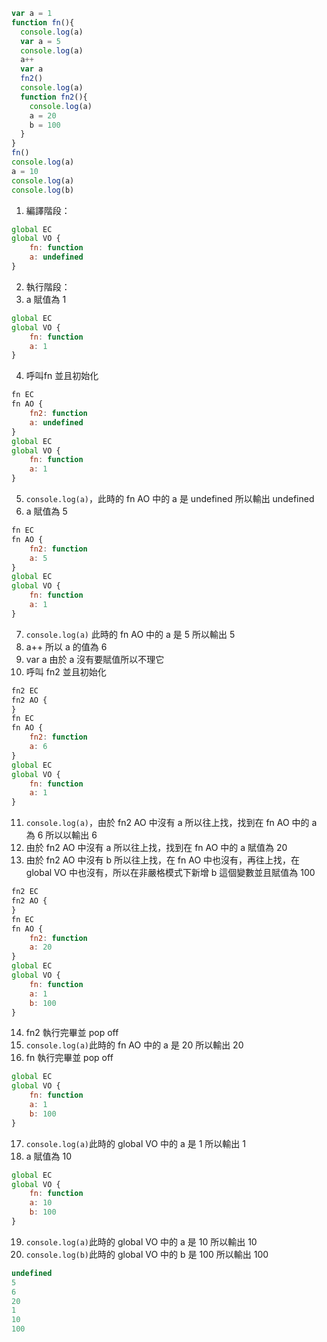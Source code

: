 ``` js
var a = 1
function fn(){
  console.log(a)
  var a = 5
  console.log(a)
  a++
  var a
  fn2()
  console.log(a)
  function fn2(){
    console.log(a)
    a = 20
    b = 100
  }
}
fn()
console.log(a)
a = 10
console.log(a)
console.log(b)
```
1. 編譯階段：

```js
global EC
global VO {
    fn: function
    a: undefined
}
```
2. 執行階段：
3. a 賦值為 1
```js
global EC
global VO {
    fn: function
    a: 1
}
```
4. 呼叫fn 並且初始化
```js
fn EC
fn AO {
    fn2: function
    a: undefined
}
global EC
global VO {
    fn: function
    a: 1
}
```
5. `console.log(a)`，此時的 fn AO 中的 a 是 undefined 所以輸出 undefined
6. a 賦值為 5
```js
fn EC
fn AO {
    fn2: function
    a: 5
}
global EC
global VO {
    fn: function
    a: 1
}
```
7. `console.log(a)` 此時的 fn AO 中的 a 是 5 所以輸出 5
8. a++ 所以 a 的值為 6
9. var a 由於 a 沒有要賦值所以不理它
10. 呼叫 fn2 並且初始化
```js
fn2 EC
fn2 AO {
}
fn EC
fn AO {
    fn2: function
    a: 6
}
global EC
global VO {
    fn: function
    a: 1
}
```
11. `console.log(a)`，由於 fn2 AO 中沒有 a 所以往上找，找到在 fn AO 中的 a 為 6 所以以輸出 6
12. 由於 fn2 AO 中沒有 a 所以往上找，找到在 fn AO 中的 a 賦值為 20
13. 由於 fn2 AO 中沒有 b 所以往上找，在 fn AO 中也沒有，再往上找，在 global VO 中也沒有，所以在非嚴格模式下新增 b 這個變數並且賦值為 100
```js
fn2 EC
fn2 AO {
}
fn EC
fn AO {
    fn2: function
    a: 20
}
global EC
global VO {
    fn: function
    a: 1
    b: 100
}
```
14. fn2 執行完畢並 pop off
15. `console.log(a)`此時的 fn AO 中的 a 是 20 所以輸出 20
16. fn 執行完畢並 pop off
```js 
global EC
global VO {
    fn: function
    a: 1
    b: 100
}
```
17. `console.log(a)`此時的 global VO 中的 a 是 1 所以輸出 1
18. a 賦值為 10
```js 
global EC
global VO {
    fn: function
    a: 10
    b: 100
}
```
19. `console.log(a)`此時的 global VO  中的 a 是 10 所以輸出 10
20. `console.log(b)`此時的 global VO  中的 b 是 100 所以輸出 100
```js
undefined
5
6
20
1
10
100
```